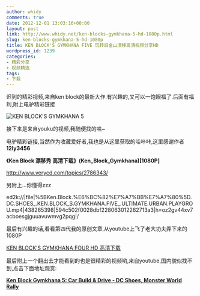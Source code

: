 ```yaml
---
author: whidy
comments: true
date: 2012-12-01 13:03:16+00:00
layout: post
link: http://www.whidy.net/ken-blocks-gymkhana-5-hd-1080p.html
slug: ken-blocks-gymkhana-5-hd-1080p
title: KEN BLOCK'S GYMKHANA FIVE 玩转旧金山漂移高清视频分享HD
wordpress_id: 1239
categories:
- 精彩分享
- 视频精选
tags:
- 下载
---
```


迟到的精彩视频,来自ken block的最新大作.有兴趣的,又可以一饱眼福了.后面有福利,附上电驴精彩链接

![KEN BLOCK'S GYMKHANA 5](/wp-content/uploads/2012/12/kenblock5-400x236.jpg)

<!-- more -->

接下来是来自youku的视频,我随便找的哈~



电驴精彩链接,当然作为收藏爱好者,我也是从这里获取的哇咔咔,这里感谢作者**12ly3456**

**《Ken Block 漂移秀 高清下载》(Ken_Block_Gymkhana)[1080P]**

http://www.verycd.com/topics/2786343/

另附上...你懂得zzz

ed2k://|file|%5BKen.Block.%E6%BC%82%E7%A7%BB%E7%A7%80%5D.DC.SHOES_.KEN.BLOCK_S.GYMKHANA.FIVE_.ULTIMATE.URBAN.PLAYGROU.mp4|438265398|594c502f0028dbf228063012262713a3|h=oz2gv44xv7acboesgjguuavuwmvg2pqg|/

最后有兴趣的话,看看第四代我的原创文章,从youtube上飞了老大功夫弄下来的1080P

[KEN BLOCK’S GYMKHANA FOUR HD 高清下载](/ken-blocks-gymkhana-four-hd-download.html)

最后附上一个翻出去才能看到的也是很精彩的视频哟,来自youtube,国内貌似找不到,点击下面地址观赏:

**[Ken Block Gymkhana 5: Car Build & Drive - DC Shoes, Monster World Rally](http://www.youtube.com/watch?v=yDkEbo324Dk)**
